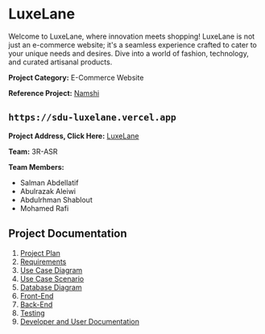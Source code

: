 # LuxeLane

Welcome to LuxeLane, where innovation meets shopping! LuxeLane is not just an e-commerce website; it's a seamless experience crafted to cater to your unique needs and desires. Dive into a world of fashion, technology, and curated artisanal products.

**Project Category:** E-Commerce Website

**Reference Project:** [Namshi](https://www.namshi.com/uae-en/)

## `https://sdu-luxelane.vercel.app`

**Project Address, Click Here:** [LuxeLane](https://sdu-luxelane.vercel.app/)

**Team:** 3R-ASR

**Team Members:**

- Salman Abdellatif
- Abulrazak Aleiwi
- Abdulrhman Shablout
- Mohamed Rafi

## Project Documentation

1. [Project Plan](./project-plan.md)
2. [Requirements](./requirements/project-requirement.md)
3. [Use Case Diagram](./usecase/usecase-diagram.png)
4. [Use Case Scenario](./usecase/usecase-scenarioes.md)
5. [Database Diagram](./database-diagram.jpeg)
6. [Front-End](./frontend/)
7. [Back-End](./backend/)
8. [Testing]()
9. [Developer and User Documentation]()
